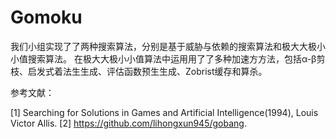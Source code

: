 # Gomoku

我们⼩组实现了了两种搜索算法，分别是基于威胁与依赖的搜索算法和极⼤大极⼩小值搜索算法。
在极⼤大极⼩小值算法中运⽤用了了多种加速⽅方法，包括α-β剪枝、启发式着法⽣生成、评估函数预⽣生成、Zobrist缓存和算杀。


参考文献：

[1] Searching for Solutions in Games and Artificial Intelligence(1994), Louis Victor Allis. 
[2] https://github.com/lihongxun945/gobang.
